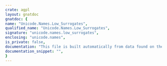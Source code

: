 ```yaml
---
crate: agpl
layout: gnatdoc
gnatdoc: {
name: "Unicode.Names.Low_Surrogates",
qualified_name: "Unicode.Names.Low_Surrogates",
signature: "unicode.names.low_surrogates",
enclosing: "unicode.names",
is_private: false,
documentation: "This file is built automatically from data found on the\nunicode web site (http://www.unicode.org)",
documentation_snippet: "",
}
---
```

